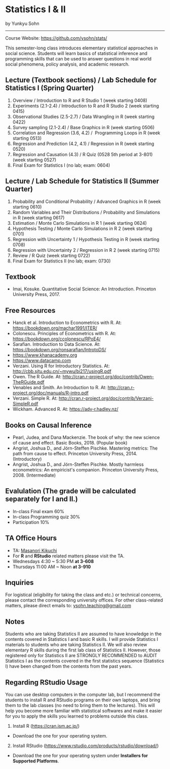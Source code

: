 # Statistics I & II

by Yunkyu Sohn

---

Course Website: https://github.com/ysohn/stats/

This semester-long class introduces elementary statistical approaches in social science. Students will learn basics of statistical inference and programming skills that can be used to answer questions in real world social phenomena, policy analysis, and academic research.

## Lecture (Textbook sections) / Lab Schedule for Statistics I (Spring Quarter)
1. Overview / Introduction to R and R Studio 1 (week starting 0408)
2. Experiments (2.1-2.4) / Introduction to R and R Studio 2 (week starting 0415)
3. Observational Studies (2.5-2.7) / Data Wrangling in R (week starting 0422)
4. Survey sampling (2.1-2.4) / Base Graphics in R (week starting 0506)
5. Correlation and Regression (3.6, 4.2) /  Programming Loops in R (week starting 0513)
6. Regression and Prediction (4.2, 4.1) / Regression in R (week starting 0520)
7. Regression and Causation (4.3) / R Quiz (0528 5th period at 3-801) (week starting 0527)
8. Final Exam for Statistics I (no lab; exam: 0604)

## Lecture / Lab Schedule for Statistics II (Summer Quarter)
1. Probability and Conditional Probability / Advanced Graphics in R (week starting 0610)
2. Random Variables and Their Distributions / Probability and Simulations in R (week starting 0617)
3. Estimation / Monte Carlo Simulations in R 1 (week starting 0624)
4. Hypothesis Testing / Monte Carlo Simulations in R 2 (week starting 0701)
5. Regression with Uncertainty 1 / Hypothesis Testing in R (week starting 0708)
6. Regression with Uncertainty 2 / Regression in R 2 (week starting 0715)
7. Review / R Quiz (week starting 0722)
8. Final Exam for Statistics II (no lab; exam: 0730)

## Textbook
* Imai, Kosuke. Quantitative Social Science: An Introduction. Princeton University Press, 2017.

## Free Resources
* Hanck et al. Introduction to Econometrics with R. At: https://bookdown.org/machar1991/ITER/
* Colonescu. Principles of Econometrics with R. At: https://bookdown.org/ccolonescu/RPoE4/
* Sarafian. Introduction to Data Science. At: https://bookdown.org/ronsarafian/IntrotoDS/
* https://www.khanacademy.org
* https://www.datacamp.com
* Verzani. Using R for Introductory Statistics. At: http://cbb.sjtu.edu.cn/~mywu/bi217/usingR.pdf
* Owen. The R Guide. At: http://cran.r-project.org/doc/contrib/Owen-TheRGuide.pdf
* Venables and Smith. An Introduction to R. At: http://cran.r-project.org/doc/manuals/R-intro.pdf
* Verzani. Simple R. At: http://cran.r-project.org/doc/contrib/Verzani-SimpleR.pdf
* Wickham. Advanced R. At: https://adv-r.hadley.nz/

## Books on Causal Inference
* Pearl, Judea, and Dana Mackenzie. The book of why: the new science of cause and effect. Basic Books, 2018. (Popular book)
* Angrist, Joshua D., and Jörn-Steffen Pischke. Mastering metrics: The path from cause to effect. Princeton University Press, 2014. (Introductory)
* Angrist, Joshua D., and Jörn-Steffen Pischke. Mostly harmless econometrics: An empiricist's companion. Princeton University Press, 2008. (Intermediate)

## Evalulation (The grade will be calculated separately for I and II.)
* In-class Final exam 60%
* In-class Programming quiz 30%
* Participation 10%

## TA Office Hours

* TA: [Masanori Kikuchi](mailto:waseda.statistics@gmail.com)
* For **R** and **RStudio** related matters please visit the TA.
* Wednesdays 4:30 ~ 5:30 PM **at 3-608**
* Thursdays 11:00 AM ~ Noon **at 3-910**

## Inquiries
For logistical (eligibility for taking the class and etc.) or technical concerns, please contact the corresponding university offices. For other class-related matters, please direct emails to: ysohn.teaching@gmail.com

## Notes
Students who are taking Statistics II are assumed to have knowledge in the contents covered in Statistics I and basic R skills. I will provide Statistics I materials to students who are taking Statistics II. We will also review elementary R skills during the first lab class of Statistics II. However, those registered only for Statistics II are STRONGLY RECOMMENDED to AUDIT Statistics I as the contents covered in the first statistics sequence (Statistics I) have been changed from the contents from the past years.

## Regarding RStudio Usage
You can use desktop computers in the computer lab, but I recommend the students to install R and RStudio programs on their own laptops, and bring them to the lab classes (no need to bring them to the lectures). This will help you become more familiar with statistical softwares and make it easier for you to apply the skills you learned to problems outside this class.

1. Install R (https://cran.ism.ac.jp/)
* Download the one for your operating system.
2. Install RStudio (https://www.rstudio.com/products/rstudio/download/)
* Download the one for your operating system under **Installers for Supported Platforms**.
